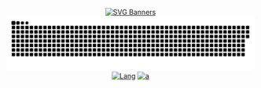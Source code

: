 <div align="center">

[![SVG Banners](https://svg-banners.vercel.app/api?type=rainbow&text1=AmirKenz%E2%AD%90&width=800&height=400)](https://github.com/AmirKenzo)
[![Snake](https://raw.githubusercontent.com/AmirKenzo/amirkenzo/refs/heads/main/github-snake.svg)](https://github.com/AmirKenzo)
[![Lang](https://github-readme-stats.vercel.app/api/top-langs/?username=amirkenzo&hide_progress=false)](https://github.com/AmirKenzo) [![a](https://github-readme-stats.vercel.app/api?username=amirkenzo&show_icons=true&theme=transparent)](https://github.com/AmirKenzo)
</div>
